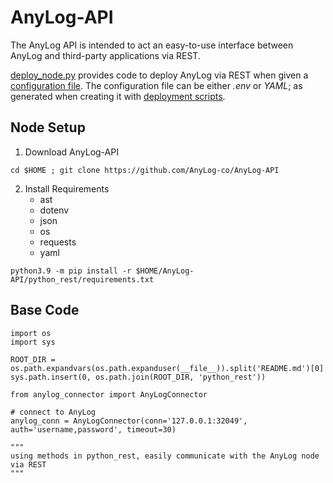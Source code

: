 # AnyLog-API
The AnyLog API is intended to act an easy-to-use interface between AnyLog and third-party applications via REST.

[deploy_node.py](deployments/deploy_node.py) provides code to deploy AnyLog via REST when given a [configuration file](configurations/). 
The configuration file can be either _.env_ or _YAML_; as generated when creating it with [deployment scripts](https://github.com/AnyLog-co/deployments/tree/master/deployment_scripts). 



## Node Setup
1. Download AnyLog-API
```shell
cd $HOME ; git clone https://github.com/AnyLog-co/AnyLog-API
```

2. Install Requirements
   * ast 
   * dotenv 
   * json 
   * os 
   * requests 
   * yaml
```shelll
python3.9 -m pip install -r $HOME/AnyLog-API/python_rest/requirements.txt
 ```


## Base Code
```python3
import os
import sys

ROOT_DIR = os.path.expandvars(os.path.expanduser(__file__)).split('README.md')[0]
sys.path.insert(0, os.path.join(ROOT_DIR, 'python_rest'))

from anylog_connector import AnyLogConnector

# connect to AnyLog 
anylog_conn = AnyLogConnector(conn='127.0.0.1:32049', auth='username,password', timeout=30)

"""
using methods in python_rest, easily communicate with the AnyLog node via REST 
"""
```